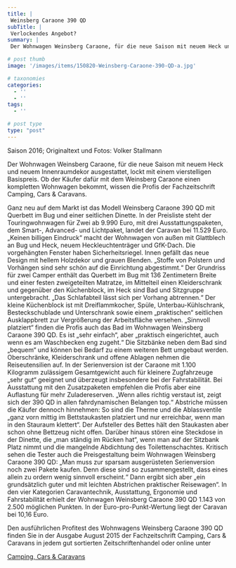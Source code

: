 ```yaml
---
title: |
 Weinsberg Caraone 390 QD
subTitle: |
 Verlockendes Angebot?
summary: |
 Der Wohnwagen Weinsberg Caraone, für die neue Saison mit neuem Heck und neuem Innenraumdekor ausgestattet, lockt mit einem vierstelligen Basispreis. Ob der Käufer dafür mit dem Weinsberg Caraone einen kompletten Wohnwagen bekommt, wissen die Profis der Fachzeitschrift Camping, Cars & Caravans. 

# post thumb
image: '/images/items/150820-Weinsberg-Caraone-390-QD-a.jpg'

# taxonomies
categories: 
  - ''
  - ''
tags:
  - ''

# post type
type: "post"
---
```


Saison 2016; Originaltext und Fotos: Volker Stallmann  

Der Wohnwagen Weinsberg Caraone, für die neue Saison mit neuem Heck und neuem Innenraumdekor ausgestattet, lockt mit einem vierstelligen Basispreis. Ob der Käufer dafür mit dem Weinsberg Caraone einen kompletten Wohnwagen bekommt, wissen die Profis der Fachzeitschrift Camping, Cars & Caravans.  

Ganz neu auf dem Markt ist das Modell Weinsberg Caraone 390 QD mit Querbett im Bug und einer seitlichen Dinette. In der Preisliste steht der Touringwohnwagen für Zwei ab 9.990 Euro, mit drei Ausstattungspaketen, dem Smart-, Advanced- und Lichtpaket, landet der Caravan bei 11.529 Euro. „Keinen billigen Eindruck“ macht der Wohnwagen von außen mit Glattblech an Bug und Heck, neuem Heckleuchtenträger und GfK-Dach. Die vorgehängten Fenster haben Sicherheitsriegel. Innen gefällt das neue Design mit hellem Holzdekor und grauen Blenden. „Stoffe von Polstern und Vorhängen sind sehr schön auf die Einrichtung abgestimmt.“ Der Grundriss für zwei Camper enthält das Querbett im Bug mit 136 Zentimetern Breite und einer festen zweigeteilten Matratze, im Mittelteil einen Kleiderschrank und gegenüber den Küchenblock, im Heck sind Bad und Sitzgruppe untergebracht. „Das Schlafabteil lässt sich per Vorhang abtrennen.“ Der kleine Küchenblock ist mit Dreiflammkocher, Spüle, Unterbau-Kühlschrank, Besteckschublade und Unterschrank sowie einem „praktischen“ seitlichen Ausklappbrett zur Vergrößerung der Arbeitsfläche versehen. „Sinnvoll platziert“ finden die Profis auch das Bad im Wohnwagen Weinsberg Caraone 390 QD. Es ist „sehr einfach“, aber „praktisch eingerichtet, auch wenn es am Waschbecken eng zugeht.“ Die Sitzbänke neben dem Bad sind „bequem“ und können bei Bedarf zu einem weiteren Bett umgebaut werden. Oberschränke, Kleiderschrank und offene Ablagen nehmen die Reiseutensilien auf. In der Serienversion ist der Caraone mit 1.100 Kilogramm zulässigem Gesamtgewicht auch für kleinere Zugfahrzeuge „sehr gut“ geeignet und überzeugt insbesondere bei der Fahrstabilität. Bei Ausstattung mit den Zusatzpaketen empfehlen die Profis aber eine Auflastung für mehr Zuladereserven. „Wenn alles richtig verstaut ist, zeigt sich der 390 QD in allen fahrdynamischen Belangen top.“ Abstriche müssen die Käufer dennoch hinnehmen: So sind die Therme und die Ablassventile „ganz vorn mittig im Bettstaukasten platziert und nur erreichbar, wenn man in den Stauraum klettert“. Der Aufsteller des Bettes hält den Staukasten aber schon ohne Bettzeug nicht offen. Darüber hinaus stören eine Steckdose in der Dinette, die „man ständig im Rücken hat“, wenn man auf der Sitzbank Platz nimmt und die mangelnde Abdichtung des Toilettenschachtes. Kritisch sehen die Tester auch die Preisgestaltung beim Wohnwagen Weinsberg Caraone 390 QD: „Man muss zur sparsam ausgerüsteten Serienversion noch zwei Pakete kaufen. Denn diese sind so zusammengestellt, dass eines allein zu ordern wenig sinnvoll erscheint.“ Dann ergibt sich aber „ein grundsätzlich guter und mit leichten Abstrichen praktischer Reisewagen“. In den vier Kategorien Caravantechnik, Ausstattung, Ergonomie und Fahrstabilität erhielt der Wohnwagen Weinsberg Caraone 390 QD 1.143 von 2.500 möglichen Punkten. In der Euro-pro-Punkt-Wertung liegt der Caravan bei 10,16 Euro.   

Den ausführlichen Profitest des Wohnwagens Weinsberg Caraone 390 QD finden Sie in der Ausgabe August 2015 der Fachzeitschrift Camping, Cars & Caravans in jedem gut sortierten Zeitschriftenhandel oder online unter  

[Camping, Cars & Caravans](http://www.camping-cars-caravans.de)  